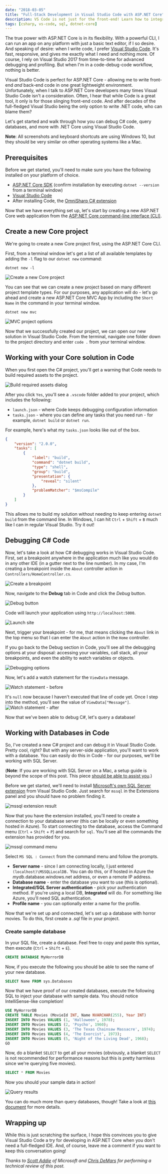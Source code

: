 ```yaml
---
date: "2018-03-05"
title: "Full-Stack Development in Visual Studio Code with ASP.NET Core"
description: VS Code is not just for the front-end! Learn how to integrate C# and even SQL Server in your VS Code workflow.
tags: [csharp, vs-code, sql, dotnet-core]
---
```



The true power with ASP.NET Core is in its flexibility. With a powerful CLI, I can run an app on any platform with just a basic text editor, if I so desire. And speaking of desire: when I write code, I prefer [Visual Studio Code](https://code.visualstudio.com/). It's fast, responsive, and gives me exactly what I need and nothing more. Of course, I rely on Visual Studio 2017 from time-to-time for advanced debugging and profiling. But when I'm in a code-debug-code workflow, nothing is better.

Visual Studio Code is perfect for ASP.NET Core - allowing me to write front-end *and* back-end code in one great lightweight environment. Unfortunately, when I talk to ASP.NET Core developers many times Visual Studio Code isn't a consideration. Often, I hear that while Code is a great tool, it only is for those slinging front-end code. And after decades of the full-fledged Visual Studio being the only option to write .NET code, who can blame them?

Let's get started and walk through how you can debug C# code, query databases, and more with .NET Core using Visual Studio Code.

**Note**: All screenshots and keyboard shortcuts are using Windows 10, but they should be very similar on other operating systems like a Mac.

## Prerequisites

Before we get started, you'll need to make sure you have the following installed on your platform of choice.

- [ASP.NET Core SDK](https://www.microsoft.com/net/learn/get-started/windows) (confirm installation by executing `dotnet --version` from a terminal window)
- [Visual Studio Code](https://code.visualstudio.com/)
- After installing Code, the [OmniSharp C# extension](https://marketplace.visualstudio.com/items?itemName=ms-vscode.csharp)

Now that we have everything set up, let's start by creating a new ASP.NET Core web application from the [ASP.NET Core command-line interface (CLI)](https://docs.microsoft.com/dotnet/core/tools/?tabs=netcore2x).

## Create a new Core project

We're going to create a new Core project first, using the ASP.NET Core CLI.

First, from a terminal window let's get a list of all available templates by adding the `-l` flag to our `dotnet new` command:

`dotnet new -l`

![Create a new Core project](https://raw.githubusercontent.com/daveabrock/blog-assets/master/blog/fullstackwithcode/dotnet-new-l.PNG)

You can see that we can create a new project based on many different project template types. For our purposes, any application will do - let's go ahead and create a new ASP.NET Core MVC App by including the `Short Name` in the command in your terminal window.

`dotnet new mvc`

![MVC project options](https://raw.githubusercontent.com/daveabrock/blog-assets/master/blog/fullstackwithcode/dotnet-new-mvc.PNG)

Now that we successfully created our project, we can open our new solution in Visual Studio Code. From the terminal, navigate one folder down to the project directory and enter `code .` from your terminal window.

## Working with your Core solution in Code

When you first open the C# project, you'll get a warning that Code needs to build required assets to the project.

![Build required assets dialog](https://raw.githubusercontent.com/daveabrock/blog-assets/master/blog/fullstackwithcode/required-assets.PNG)

After you click `Yes`, you'll see a `.vscode` folder added to your project, which includes the following:

- `launch.json` - where Code keeps debugging configuration information
- `tasks.json` - where you can define any tasks that you need run - for example, `dotnet build` or `dotnet run`.

For example, here's what my `tasks.json` looks like out of the box.

```json
{
    "version": "2.0.0",
    "tasks": [
        {
            "label": "build",
            "command": "dotnet build",
            "type": "shell",
            "group": "build",
            "presentation": {
                "reveal": "silent"
            },
            "problemMatcher": "$msCompile"
        }
    ]
}
```

This allows me to build my solution without needing to keep entering `dotnet build` from the command line. In Windows, I can hit `Ctrl` + `Shift` + `B` much like I can in regular Visual Studio. Try it out!

## Debugging C# Code

Now, let's take a look at how C# debugging works in Visual Studio Code. First, set a breakpoint anywhere in the application much like you would do in any other IDE (in a gutter next to the line number). In my case, I'm creating a breakpoint inside the `About` controller action in `Controllers/HomeController.cs`.

![Create a breakpoint](https://raw.githubusercontent.com/daveabrock/blog-assets/master/blog/fullstackwithcode/breakpoint.PNG)

Now, navigate to the **Debug** tab in Code and click the *Debug* button.

![Debug button](https://raw.githubusercontent.com/daveabrock/blog-assets/master/blog/fullstackwithcode/debug-button.PNG)

Code will launch your application using `http://localhost:5000`.

![Launch site](https://raw.githubusercontent.com/daveabrock/blog-assets/master/blog/fullstackwithcode/localhost.PNG)

Next, trigger your breakpoint - for me, that means clicking the `About` link in the top menu so that I can enter the `About` action in the `Home` controller.

If you go back to the Debug section in Code, you'll see all the debugging options at your disposal: accessing your variables, call stack, all your breakpoints, and even the ability to watch variables or objects.

![Debugging options](https://raw.githubusercontent.com/daveabrock/blog-assets/master/blog/fullstackwithcode/debug.PNG)

Now, let's add a watch statement for the `ViewData` message.

![Watch statement - before](https://raw.githubusercontent.com/daveabrock/blog-assets/master/blog/fullstackwithcode/watch-before.png)

It's `null` now because I haven't executed that line of code yet. Once I step into the method, you'll see the value of `ViewData["Message"]`.
![Watch statement - after](https://raw.githubusercontent.com/daveabrock/blog-assets/master/blog/fullstackwithcode/watch-after.PNG)

Now that we've been able to debug C#, let's query a database!

## Working with Databases in Code

So, I've created a new C# project and can debug it in Visual Studio Code. Pretty cool, right? But with any server-side application, you'll want to work with a database. You can easily do this in Code - for our purposes, we'll be working with SQL Server.

(**Note**: If you are working with SQL Server on a Mac, a setup guide is beyond the scope of this post. This piece [should be able to assist you](https://docs.microsoft.com/en-us/sql/linux/quickstart-install-connect-docker).)

Before we get started, we'll need to install [Microsoft's own SQL Server extension](https://marketplace.visualstudio.com/items?itemName=ms-mssql.mssql) from Visual Studio Code. Just search for `mssql` in the Extensions panel and you should have no problem finding it.

![mssql extension result](https://raw.githubusercontent.com/daveabrock/blog-assets/master/blog/fullstackwithcode/mssql.PNG)

Now that you have the extension installed, you'll need to create a connection to your database server (this can be locally or even something hosted in Azure). To start connecting to the database, access the Command menu (`Ctrl` + `Shift` + `P`) and search for `sql`. You'll see all the commands the extension has provided for you.

![mssql command menu](https://raw.githubusercontent.com/daveabrock/blog-assets/master/blog/fullstackwithcode/command-menu.png)

Select `MS SQL : Connect` from the command menu and follow the prompts.

- **Server name** - since I am connecting locally, I just entered `(localhost)\MSSQLLocalDB.` You can do this, or if hosted in Azure the *mydb*.database.windows.net address, or even a remote IP address.
- **Database name** - enter the database you want to use (this is optional).
- **Integrated/SQL Server authentication** - pick your authentication method. If you're using a local DB, **Integrated** will do. For something like Azure, you'll need SQL authentication.
- **Profile name** - you can optionally enter a name for the profile.

Now that we're set up and connected, let's set up a database with horror movies. To do this, first create a *.sql* file in your project.

### Create sample database

In your SQL file, create a database. Feel free to copy and paste this syntax, then execute (`Ctrl` + `Shift` + `E`).

```sql
CREATE DATABASE MyHorrorDB
```

Now, if you execute the following you should be able to see the name of your new database.

```sql
SELECT Name FROM sys.Databases
```

Now that we have proof of our created databases, execute the following SQL to inject your database with sample data. You should notice IntelliSense-like completion!

```sql
USE MyHorrorDB
CREATE TABLE Movies (MovieId INT, Name NVARCHAR(255), Year INT)
INSERT INTO Movies VALUES (1, 'Halloween', 1978);
INSERT INTO Movies VALUES (2, 'Psycho', 1960);
INSERT INTO Movies VALUES (3, 'The Texas Chainsaw Massacre', 1974);
INSERT INTO Movies VALUES (4, 'The Exorcist', 1973);
INSERT INTO Movies VALUES (5, 'Night of the Living Dead', 1968);
GO
```

Now, do a blanket `SELECT` to get all your movies (obviously, a blanket `SELECT` is not recommended for performance reasons but this is pretty harmless since we're querying five movies).

```sql
SELECT * FROM Movies
```

Now you should your sample data in action!

![Query results](https://raw.githubusercontent.com/daveabrock/blog-assets/master/blog/fullstackwithcode/horror-movies.PNG)

You can do much more than query databases, though! Take a look at [this document](https://docs.microsoft.com/sql/linux/sql-server-linux-develop-use-vscode) for more details.

## Wrapping up

While this is just scratching the surface, I hope this convinces you to give Visual Studio Code a try for developing in ASP.NET Core when you don't need a full-fledged IDE. And, of course, leave me a comment if you want to keep this conversation going!

*Thanks to [Scott Addie](https://twitter.com/Scott_Addie) of Microsoft and [Chris DeMars](https://twitter.com/saltnburnem) for performing a technical review of this post.*
